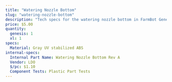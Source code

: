 ```yaml
---
title: "Watering Nozzle Bottom"
slug: "watering-nozzle-bottom"
description: "Tech specs for the watering nozzle bottom in FarmBot Genesis. Visit [our shop](http://shop.farm.bot) to purchase parts."
price: $5.00
quantity:
  genesis: 1
  xl: 1
specs:
  Material: Gray UV stabilized ABS
internal-specs:
  Internal Part Name: Watering Nozzle Bottom Rev A
  Vendor: LDO
  $/pc: $1.10
  Component Tests: Plastic Part Tests
---
```

